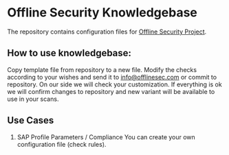 # Offline Security Knowledgebase
The repository contains configuration files for [Offline Security Project](https://github.com/offlinesec/offlinesec-client).

## How to use knowledgebase:
Copy template file from repository to a new file. Modify the checks according to your wishes and send it to info@offlinesec.com or commit to repository.
On our side we will check your customization. If everything is ok we will confirm changes to repository and new variant will be available to use in your scans.

## Use Cases
1. SAP Profile Parameters / Compliance
    You can create your own configuration file (check rules).